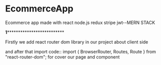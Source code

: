 # EcommerceApp
Ecommerce app made with react node.js redux stripe jwt--MERN STACK

******1********************************

Firstly we add react router dom library in our project about client side 

and after that import 
   code:: import { BrowserRouter, Routes, Route } from "react-router-dom"; for cover our page and component 






